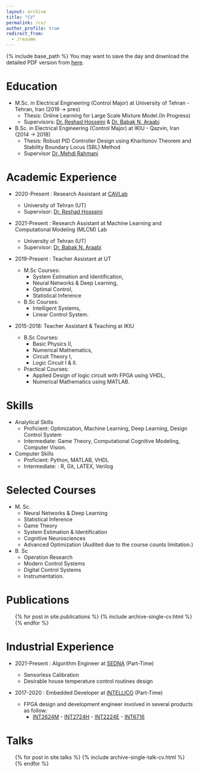 ```yaml
---
layout: archive
title: "CV"
permalink: /cv/
author_profile: true
redirect_from:
  - /resume
---
```


{% include base_path %}
You may want to save the day and download the detailed PDF version from [here](https://MoPsd.github.io/files/Mohammad_Pasande_CV__detailed_.pdf).


Education
======

* M.Sc. in Electrical Engineering (Control Major) at University of Tehran - Tehran, Iran (2019 -> pres)
  * Thesis: Online Learning for Large Scale Mixture Model.(In Progress) 
  * Supervisors:  [Dr. Reshad Hosseini](https://scholar.google.com/citations?hl=en&user=zqa4EY0AAAAJ&view_op=list_works&sortby=pubdate) & [Dr. Babak N. Araabi](https://scholar.google.com/citations?user=FTcata0AAAAJ&hl=en)
* B.Sc. in  Electrical Engineering (Control Major) at IKIU - Qazvin, Iran (2014 -> 2018)
  * Thesis: Robust PID Controller Design using Kharitonov Theorem and Stability Boundary Locus (SBL) Method 
  * Supervisor [Dr. Mehdi Rahmani](https://scholar.google.com/citations?user=J1uikzMAAAAJ&hl=en)
<!-- * Ph.D in Version Control Theory, GitHub University, 2018 (expected) -->

Academic Experience
======
* 2020-Present : Research Assistant at [CAVLab](http://visionlab.ut.ac.ir/)
  * University of Tehran (UT)
  * Supervisor:  [Dr. Reshad Hosseini](https://profile.ut.ac.ir/en/~reshad.hosseini)

* 2021-Present : Research Assistant at Machine Learning and Computational Modeling (MLCM) Lab
  * University of Tehran (UT)
  * Supervisor:  [Dr. Babak N. Araabi](https://ece.ut.ac.ir/en/~araabi)

* 2019-Present : Teacher Assistant at UT
  * M.Sc Courses: 
    * System Estimation and Identification, 
    * Neural Networks & Deep Learning, 
    * Optimal Control, 
    * Statistical Inference
  * B.Sc Courses: 
    * Intelligent Systems, 
    * Linear Control System.

* 2015-2018: Teacher Assistant & Teaching at IKIU
  * B.Sc Courses: 
    * Basic Physics II, 
    * Numerical Mathematics, 
    * Circuit Theory I, 
    * Logic Circuit I & II.
  * Practical Courses: 
    * Applied Design of logic circuit with FPGA using VHDL, 
    * Numerical Mathematics using MATLAB.

  
Skills
======
* Analytical Skills
  * Proficient: Optimization, Machine Learning, Deep Learning, Design Control System
  * Intermediate:  Game Theory, Computational Cognitive Modeling, Computer Vision.
* Computer Skills
  * Proficient: Python, MATLAB, VHDL
  * Intermediate: : R, Git, LATEX, Verilog
  
Selected Courses
======
* M. Sc.
  * Neural Networks & Deep Learning
  * Statistical Inference
  * Game Theory
  * System Estimation & Identification 
  * Cognitive Neurosciences
  * Advanced Optimization (Audited due to the course counts limitation.)
* B. Sc
  * Operation Research
  * Modern Control Systems
  * Digital Control Systems
  * Instrumentation.

Publications
======
  <ul>{% for post in site.publications %}
    {% include archive-single-cv.html %}
  {% endfor %}</ul>

Industrial Experience
======
* 2021-Present : Algorithm Engineer at [SEDNA](https://sednaco.ir/en/) (Part-Time)
  * Sensorless Calibration
  * Desirable house temperature control routines design

* 2017-2020 : Embedded Developer at [INTELLICO](https://intellico.ir/) (Part-Time)
  * FPGA design and development engineer involved in several products as follow:
    * [INT2624M](https://intellico.ir/product/%d8%af%db%8c%d8%aa%d8%a7%d9%84%d8%a7%da%af%d8%b1-%d8%ad%d8%a7%d9%81%d8%b8%d9%87-%d8%af%d8%a7%d8%b1-%d9%be%d8%b1%d8%aa%d8%a7%d8%a8%d9%84-%db%b8-%da%a9%d8%a7%d9%86%d8%a7%d9%84%d9%87-%d8%a8%d8%a7-%d8%b3/) - [INT2724H](https://intellico.ir/product/%d9%86%d9%85%d9%88%d9%86%d9%87-%d8%a8%d8%b1%d8%af%d8%a7%d8%b1-16-%d9%88%d8%b1%d9%88%d8%af%db%8c-24-%d8%a8%db%8c%d8%aa-128k/) - [INT2224E](https://intellico.ir/product/%d8%af%db%8c%d8%aa%d8%a7%d9%84%d8%a7%da%af%d8%b1-%d8%a7%d8%a8%d8%b2%d8%a7%d8%b1-%d8%af%d9%82%db%8c%d9%82-%d9%88-%d9%85%d8%a7%d9%86%db%8c%d8%aa%d9%88%d8%b1%db%8c%d9%86%da%af-2/) - [INT6716](https://intellico.ir/product/%D9%85%D8%A7%DA%98%D9%88%D9%84-%D8%A7%D9%86%D8%AF%D8%A7%D8%B2%D9%87-%DA%AF%DB%8C%D8%B1%DB%8C-%D8%A7%D8%AE%D8%AA%D9%84%D8%A7%D9%81-%D8%B2%D9%85%D8%A7%D9%86%DB%8C-%D8%AA%D8%AD%D8%B1%DB%8C%DA%A9/)

Talks
======
  <ul>{% for post in site.talks %}
    {% include archive-single-talk-cv.html %}
  {% endfor %}</ul>
  
<!-- Teaching
======
  <ul>{% for post in site.teaching %}
    {% include archive-single-cv.html %}
  {% endfor %}</ul>
   -->
<!-- Service and leadership
======
* Currently signed in to 43 different slack teams
 -->
 
